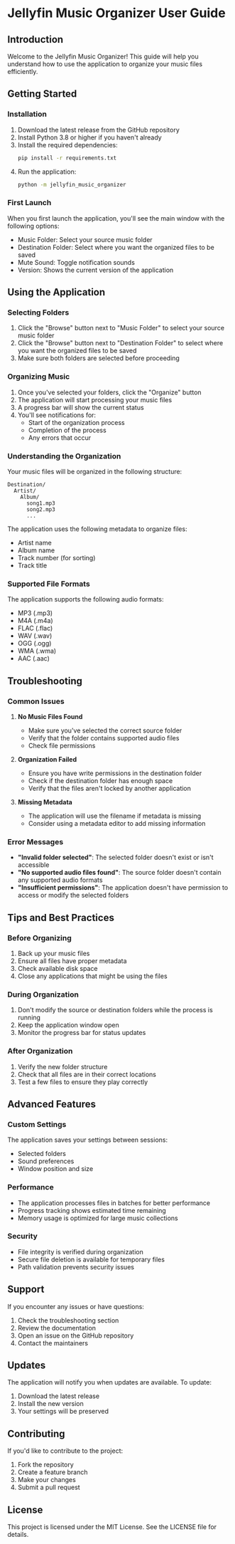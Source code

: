 # Jellyfin Music Organizer User Guide

## Introduction
Welcome to the Jellyfin Music Organizer! This guide will help you understand how to use the application to organize your music files efficiently.

## Getting Started

### Installation
1. Download the latest release from the GitHub repository
2. Install Python 3.8 or higher if you haven't already
3. Install the required dependencies:
   ```bash
   pip install -r requirements.txt
   ```
4. Run the application:
   ```bash
   python -m jellyfin_music_organizer
   ```

### First Launch
When you first launch the application, you'll see the main window with the following options:
- Music Folder: Select your source music folder
- Destination Folder: Select where you want the organized files to be saved
- Mute Sound: Toggle notification sounds
- Version: Shows the current version of the application

## Using the Application

### Selecting Folders
1. Click the "Browse" button next to "Music Folder" to select your source music folder
2. Click the "Browse" button next to "Destination Folder" to select where you want the organized files to be saved
3. Make sure both folders are selected before proceeding

### Organizing Music
1. Once you've selected your folders, click the "Organize" button
2. The application will start processing your music files
3. A progress bar will show the current status
4. You'll see notifications for:
   - Start of the organization process
   - Completion of the process
   - Any errors that occur

### Understanding the Organization
Your music files will be organized in the following structure:
```
Destination/
  Artist/
    Album/
      song1.mp3
      song2.mp3
      ...
```

The application uses the following metadata to organize files:
- Artist name
- Album name
- Track number (for sorting)
- Track title

### Supported File Formats
The application supports the following audio formats:
- MP3 (.mp3)
- M4A (.m4a)
- FLAC (.flac)
- WAV (.wav)
- OGG (.ogg)
- WMA (.wma)
- AAC (.aac)

## Troubleshooting

### Common Issues
1. **No Music Files Found**
   - Make sure you've selected the correct source folder
   - Verify that the folder contains supported audio files
   - Check file permissions

2. **Organization Failed**
   - Ensure you have write permissions in the destination folder
   - Check if the destination folder has enough space
   - Verify that the files aren't locked by another application

3. **Missing Metadata**
   - The application will use the filename if metadata is missing
   - Consider using a metadata editor to add missing information

### Error Messages
- **"Invalid folder selected"**: The selected folder doesn't exist or isn't accessible
- **"No supported audio files found"**: The source folder doesn't contain any supported audio formats
- **"Insufficient permissions"**: The application doesn't have permission to access or modify the selected folders

## Tips and Best Practices

### Before Organizing
1. Back up your music files
2. Ensure all files have proper metadata
3. Check available disk space
4. Close any applications that might be using the files

### During Organization
1. Don't modify the source or destination folders while the process is running
2. Keep the application window open
3. Monitor the progress bar for status updates

### After Organization
1. Verify the new folder structure
2. Check that all files are in their correct locations
3. Test a few files to ensure they play correctly

## Advanced Features

### Custom Settings
The application saves your settings between sessions:
- Selected folders
- Sound preferences
- Window position and size

### Performance
- The application processes files in batches for better performance
- Progress tracking shows estimated time remaining
- Memory usage is optimized for large music collections

### Security
- File integrity is verified during organization
- Secure file deletion is available for temporary files
- Path validation prevents security issues

## Support
If you encounter any issues or have questions:
1. Check the troubleshooting section
2. Review the documentation
3. Open an issue on the GitHub repository
4. Contact the maintainers

## Updates
The application will notify you when updates are available. To update:
1. Download the latest release
2. Install the new version
3. Your settings will be preserved

## Contributing
If you'd like to contribute to the project:
1. Fork the repository
2. Create a feature branch
3. Make your changes
4. Submit a pull request

## License
This project is licensed under the MIT License. See the LICENSE file for details. 